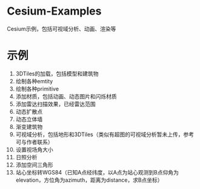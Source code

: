 # Cesium-Examples
Cesium示例，包括可视域分析、动画、渲染等

# 示例
1. 3DTiles的加载，包括模型和建筑物
2. 绘制各种emtity
3. 绘制各种primitive
4. 添加材质，包括动画、动态图片和闪烁材质
5. 添加雷达扫描效果，已经雷达范围
6. 动态扩散点
7. 动态立体墙
8. 渐变建筑物
9. 可视域分析，包括地形和3DTiles（类似有超图的可视域分析暂未上传，参考可与作者联系）
10. 设置视场角大小
11. 日照分析
12. 添加空间三角形
13. 站心坐标转WGS84（已知A点经纬度，以A点为站心观测到B点仰角为elevation，方位角为azimuth，距离为distance，求B点坐标）
